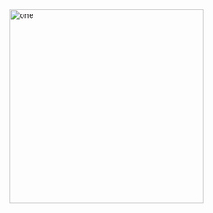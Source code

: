 <img width="344" alt="one" src="https://user-images.githubusercontent.com/49156359/152061284-36b61b74-923d-409e-9b03-acc4f4c1a337.png">
